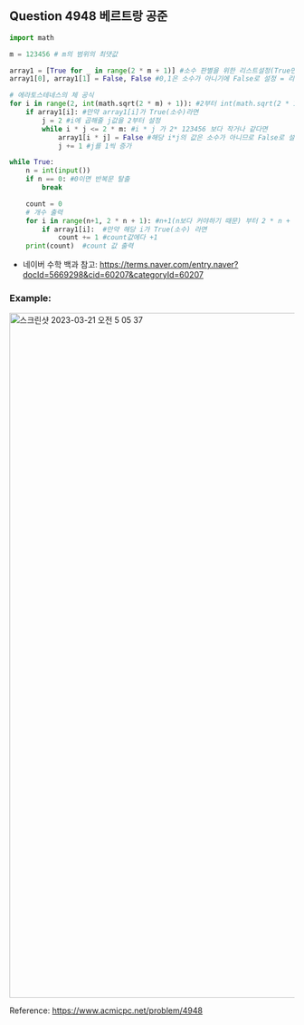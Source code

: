 ## Question 4948 베르트랑 공준


```python 3
import math

m = 123456 # m의 범위의 최댓값

array1 = [True for _ in range(2 * m + 1)] #소수 판별을 위한 리스트설정(True면 소수)
array1[0], array1[1] = False, False #0,1은 소수가 아니기에 False로 설정 = 리스트로 표기

# 에라토스테네스의 체 공식
for i in range(2, int(math.sqrt(2 * m) + 1)): #2부터 int(math.sqrt(2 * 123456) 까지 돈다.
    if array1[i]: #만약 array1[i]가 True(소수)라면
        j = 2 #i에 곱해줄 j값을 2부터 설정
        while i * j <= 2 * m: #i * j 가 2* 123456 보다 작거나 같다면
            array1[i * j] = False #해당 i*j의 값은 소수가 아니므로 False로 설정
            j += 1 #j를 1씩 증가

while True:
    n = int(input())
    if n == 0: #0이면 반복문 탈출
        break

    count = 0
    # 개수 출력
    for i in range(n+1, 2 * n + 1): #n+1(n보다 커야하기 때문) 부터 2 * n + 1 까지 설정
        if array1[i]:  #만약 해당 i가 True(소수) 라면
            count += 1 #count값에다 +1
    print(count)  #count 값 출력
```

* 네이버 수학 백과 참고: https://terms.naver.com/entry.naver?docId=5669298&cid=60207&categoryId=60207

### Example:
<img width="1208" alt="스크린샷 2023-03-21 오전 5 05 37" src="https://user-images.githubusercontent.com/107760647/226453450-c5c4c3ef-2fb4-4121-a2fe-ff5bc4ca3230.png">


Reference:
https://www.acmicpc.net/problem/4948
